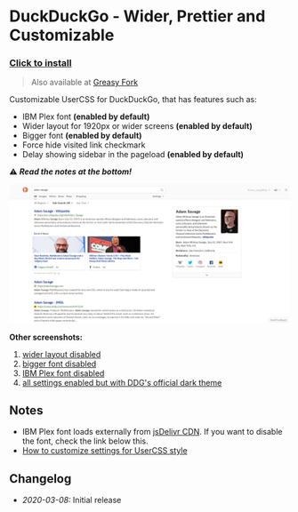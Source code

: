 # DuckDuckGo - Wider, Prettier and Customizable

### [Click to install](https://github.com/krisu5/userstyles/raw/master/DuckDuckGo%20-%20Wider%20Prettier%20and%20Customizable/duckduckgo_wider_prettier_and_customizable.user.css)

> Also available at [Greasy Fork]()

Customizable UserCSS for DuckDuckGo, that has features such as:
- IBM Plex font **(enabled by default)**
- Wider layout for 1920px or wider screens **(enabled by default)**
- Bigger font **(enabled by default)**
- Force hide visited link checkmark
- Delay showing sidebar in the pageload **(enabled by default)**

⚠ ***Read the notes at the bottom!***

![Userstyle screenshot, all settings enabled](screenshots/1_default.png)

**Other screenshots:**
1. [wider layout disabled](screenshots/2_no_wider_layout.png)
2. [bigger font disabled](screenshots/3_no_bigger_font.png)
3. [IBM Plex font disabled](screenshots/4_no_ibm_plex.png)
4. [all settings enabled but with DDG's official dark theme](screenshots/5_all_settings_but_with_dark_theme.png)

## Notes

- IBM Plex font loads externally from [jsDelivr CDN](https://www.jsdelivr.com/package/npm/@openfonts/ibm-plex-sans_all). If you want to disable the font, check the link below this.
- [How to customize settings for UserCSS style](https://github.com/openstyles/stylus/wiki/UserCSS#how-do-i-customize-usercss)

## Changelog

- *2020-03-08:* Initial release